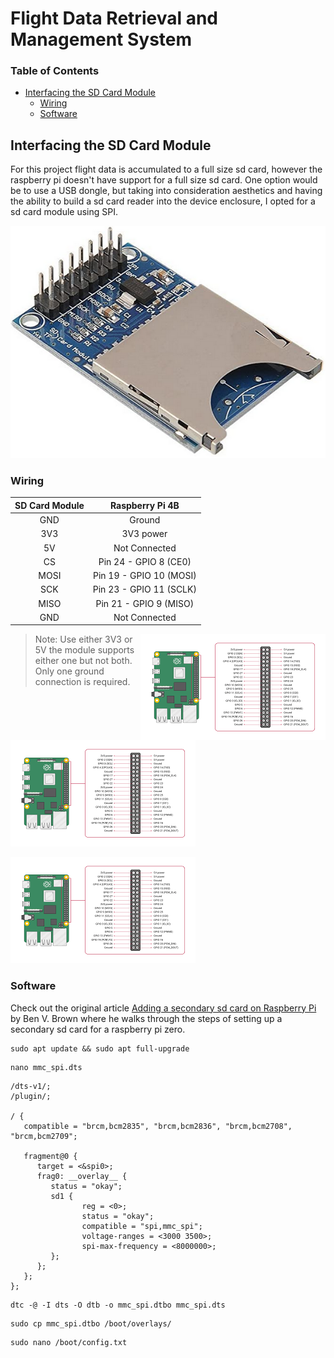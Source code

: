 # Flight Data Retrieval and Management System

### Table of Contents
- [Interfacing the SD Card Module](https://github.com/RyanHiatt/flight_data_manager#interfacing-the-sd-card-module)
    - [Wiring](https://github.com/RyanHiatt/flight_data_manager#wiring)
    - [Software](https://github.com/RyanHiatt/flight_data_manager#software)




## Interfacing the SD Card Module

For this project flight data is accumulated to a full size sd card, however the raspberry pi doesn't have support for a
full size sd card. One option would be to use a USB dongle, but taking into consideration aesthetics and having the
ability to build a sd card reader into the device enclosure, I opted for a sd card module using SPI.

[![SD Card Module](/static/images/sd_card_module.png)](https://www.amazon.com/dp/B07XGQ863W?psc=1&ref=ppx_yo2_dt_b_product_details)

### Wiring

| SD Card Module  |     Raspberry Pi 4B     |   
|:---------------:|:-----------------------:|
|       GND       |         Ground          |
|       3V3       |        3V3 power        |
|       5V        |      Not Connected      |
|       CS        |  Pin 24 - GPIO 8 (CE0)  |
|      MOSI       | Pin 19 - GPIO 10 (MOSI) |
|       SCK       | Pin 23 - GPIO 11 (SCLK) |
|      MISO       | Pin 21 - GPIO 9 (MISO)  |
|       GND       |      Not Connected      |
<img style="float: right;" src="/static/images/raspberry_pi_4_pinout.png">

> Note: Use either 3V3 or 5V the module supports either one but not both. Only one ground connection is required.

[![Raspberry Pi 4B Pinout ><](/static/images/raspberry_pi_4_pinout.png)](https://www.raspberrypi.com/documentation/computers/os.html)

<img style="float: center;" src="/static/images/raspberry_pi_4_pinout.png">

### Software

Check out the original article [Adding a secondary sd card on Raspberry Pi](https://ralimtek.com/posts/2016/2016-12-10-raspberry_pi_secondary_sd_card/) 
by Ben V. Brown where he walks through the steps of setting up a secondary sd card for a raspberry pi zero.

```shell
sudo apt update && sudo apt full-upgrade
```

```shell
nano mmc_spi.dts
```


```text
/dts-v1/;
/plugin/;

/ {
   compatible = "brcm,bcm2835", "brcm,bcm2836", "brcm,bcm2708", "brcm,bcm2709";

   fragment@0 {
      target = <&spi0>;
      frag0: __overlay__ {
         status = "okay";
         sd1 {
                reg = <0>;
                status = "okay";
                compatible = "spi,mmc_spi";
                voltage-ranges = <3000 3500>;
                spi-max-frequency = <8000000>;
         };
      };
   };
};
```

```shell
dtc -@ -I dts -O dtb -o mmc_spi.dtbo mmc_spi.dts
```


```shell
sudo cp mmc_spi.dtbo /boot/overlays/
```


```shell
sudo nano /boot/config.txt
```


